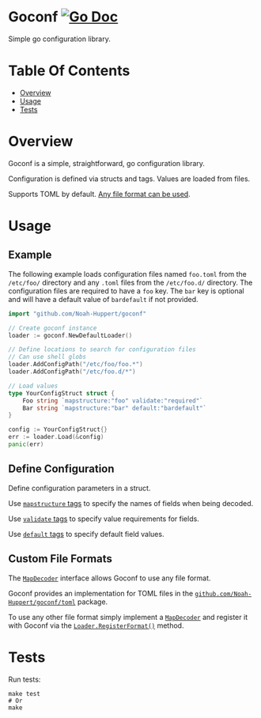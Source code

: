 # Goconf [![Go Doc](https://godoc.org/github.com/Noah-Huppert/goconf?status.svg)](https://godoc.org/github.com/Noah-Huppert/goconf)
Simple go configuration library.

# Table Of Contents
- [Overview](#overview)
- [Usage](#usage)
- [Tests](#tests)

# Overview
Goconf is a simple, straightforward, go configuration library.  

Configuration is defined via structs and tags. Values are loaded from files.  

Supports TOML by default. [Any file format can be used](#custom-file-formats).

# Usage
## Example
The following example loads configuration files named `foo.toml` from the
`/etc/foo/` directory and any `.toml` files from the `/etc/foo.d/` directory. 
The configuration files are required to have a `foo` key. The `bar` key 
is optional and will have a default value of `bardefault` if not provided.

```go
import "github.com/Noah-Huppert/goconf"

// Create goconf instance
loader := goconf.NewDefaultLoader()

// Define locations to search for configuration files
// Can use shell globs
loader.AddConfigPath("/etc/foo/foo.*")
loader.AddConfigPath("/etc/foo.d/*")

// Load values
type YourConfigStruct struct {
    Foo string `mapstructure:"foo" validate:"required"`
    Bar string `mapstructure:"bar" default:"bardefault"`
}

config := YourConfigStruct{}
err := loader.Load(&config)
panic(err)
```

## Define Configuration
Define configuration parameters in a struct.  

Use [`mapstructure` tags](https://godoc.org/github.com/mitchellh/mapstructure#example-Decode--Tags)
to specify the names of fields when being decoded.  

Use [`validate` tags](https://godoc.org/gopkg.in/go-playground/validator.v9) to
specify value requirements for fields.  

Use [`default` tags](https://github.com/mcuadros/go-defaults) to specify 
default field values.

## Custom File Formats
The [`MapDecoder`](https://godoc.org/github.com/Noah-Huppert/goconf#MapDecoder)
interface allows Goconf to use any file format.  

Goconf provides an implementation for TOML files in the 
[`github.com/Noah-Huppert/goconf/toml`](https://godoc.org/github.com/Noah-Huppert/goconf/toml) package.

To use any other file format simply implement a [`MapDecoder`](https://godoc.org/github.com/Noah-Huppert/goconf#MapDecoder) 
and register it with Goconf via the
[`Loader.RegisterFormat()`](https://godoc.org/github.com/Noah-Huppert/goconf#Loader.RegisterFormat) method.

# Tests
Run tests:

```
make test
# Or
make
```
